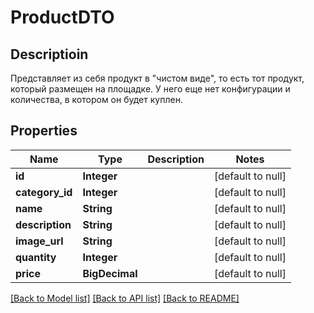 # ProductDTO

## Descriptioin
Представляет из себя продукт в "чистом виде", то есть тот продукт, который размещен на площадке. У него еще нет конфигурации и количества, в котором он будет куплен.


## Properties

| Name | Type | Description | Notes |
|------------ | ------------- | ------------- | -------------|
| **id** | **Integer** |  | [default to null] |
| **category\_id** | **Integer** |  | [default to null] |
| **name** | **String** |  | [default to null] |
| **description** | **String** |  | [default to null] |
| **image\_url** | **String** |  | [default to null] |
| **quantity** | **Integer** |  | [default to null] |
| **price** | **BigDecimal** |  | [default to null] |

[[Back to Model list]](../README.md#documentation-for-models) [[Back to API list]](../README.md#documentation-for-api-endpoints) [[Back to README]](../README.md)

